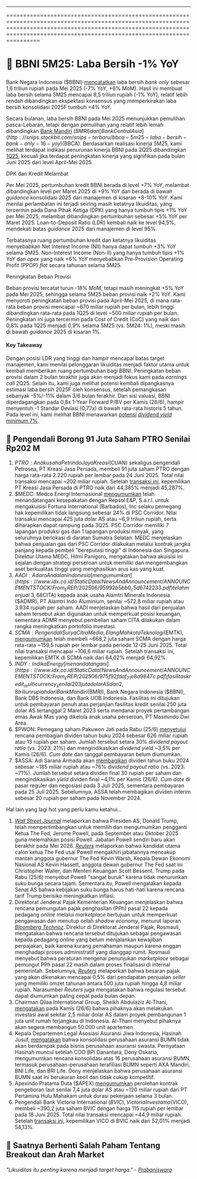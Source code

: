 ---

==================================================================================================================================================================================================================================

# 🏦 BBNI 5M25: Laba Bersih -1% YoY

#####

#####

Bank Negara Indonesia ($BBNI) [mencatatkan](https://www.bni.co.id/Portals/1/BNI/Perusahaan/HubunganInvestor/Docs/2025/LKP_BLN_2025-05_New_SEOJK9_ENG.pdf) laba bersih _bank only_ sebesar 1,6 triliun rupiah pada Mei 2025 (\-7% YoY, +6% MoM). Hasil ini membuat laba bersih selama 5M25 mencapai 8,5 triliun rupiah (\-1% YoY), relatif lebih rendah dibandingkan ekspektasi konsensus yang memperkirakan laba bersih konsolidasi 2025F tumbuh +4% YoY.

Secara bulanan, laba bersih BBNI pada Mei 2025 menunjukkan pemulihan pasca-Lebaran, tetapi dengan pemulihan yang relatif lebih lemah dibandingkan [Bank Mandiri](https://snips.stockbit.com/snips-terbaru/bmri-5m25-laba-bersih-flat-yoy) ($BMRI) dan [Bank Central Asia](http://snips.stockbit.com/snips-terbaru/bbca-5m25-laba-bersih-bank-only-16-yoy) ($BBCA). Berdasarkan realisasi kinerja 5M25, kami melihat terdapat indikasi penurunan kinerja BBNI pada 2Q25 dibandingkan [1Q25](https://snips.stockbit.com/snips-terbaru/bbni-1q25-laba-bersih-1-yoy-sejalan-dengan-ekspektasi), kecuali jika terdapat peningkatan kinerja yang signifikan pada bulan Juni 2025 dari level April-Mei 2025.

DPK dan Kredit Melambat

Per Mei 2025, pertumbuhan kredit BBNI berada di level +7% YoY, melambat dibandingkan level per Maret 2025 di +9% YoY dan berada di bawah _guidance_ konsolidasi 2025 dari manajemen di kisaran +8-10% YoY. Kami menilai perlambatan ini terjadi seiring masih ketatnya likuiditas, yang tercermin pada Dana Pihak Ketiga (DPK) yang hanya tumbuh tipis +1% YoY per Mei 2025, melambat dibandingkan pertumbuhan sebesar +5% YoY per Maret 2025. Loan-to-Deposit Ratio (LDR) kembali naik ke level 94,5%, mendekati batas _guidance_ 2025 dari manajemen di level 95%.

Terbatasnya ruang pertumbuhan kredit dan ketatnya likuiditas menyebabkan Net Interest Income (NII) hanya dapat tumbuh +3% YoY selama 5M25. Non-Interest Income (Non-II) yang hanya tumbuh tipis +1% YoY dan _opex_ yang naik +6% YoY menyebabkan Pre-Provision Operating Profit (PPOP) _flat_ secara tahunan selama 5M25.

Peningkatan Beban Provisi

Beban provisi tercatat turun -18% MoM, tetapi masih meningkat +5% YoY pada Mei 2025, sehingga selama 5M25 beban provisi naik +2% YoY. Kami menyoroti peningkatan beban provisi pada April-Mei 2025, di mana rata-rata beban provisi mencapai ~670 miliar rupiah per bulan, lebih tinggi dibandingkan rata-rata pada 1Q25 di level ~500 miliar rupiah per bulan. Peningkatan ini juga tercermin pada Cost of Credit (CoC) yang naik dari 0,8% pada 1Q25 menjadi 0,9% selama 5M25 (vs. 5M24: 1%), meski masih di bawah _guidance_ 2025 di kisaran 1%.

#### Key Takeaway

Dengan posisi LDR yang tinggi dan hampir mencapai batas target manajemen, kami menilai pelonggaran likuiditas menjadi faktor utama untuk kembali memberikan ruang pertumbuhan bagi BBNI. Peningkatan beban provisi dalam 2 bulan terakhir juga akan menjadi fokus kami pada _earnings call_ 2Q25. Selain itu, kami juga melihat potensi kembali dipangkasnya estimasi laba bersih 2025F oleh konsensus, setelah pemangkasan sebanyak -5%/-11% dalam 3/6 bulan terakhir. Dari sisi valuasi, BBNI diperdagangkan pada 0,8x 1-Year Forward P/BV per Kamis (26/6), hampir menyentuh -1 Standar Deviasi (0,77x) di bawah rata-rata historis 5 tahun. Pada level ini, kami melihat BBNI menawarkan [potensi](https://stockbit.com/post/18961657) _[dividend yield](https://stockbit.com/post/18961657)_ [minimum 7%](https://stockbit.com/post/18961657).

## 🤝 Pengendali Borong 91 Juta Saham PTRO Senilai Rp202 M

1.  $PTRO: Anak usaha Petrindo Jaya Kreasi ($CUAN) sekaligus pengendali Petrosea, PT Kreasi Jasa Persada, membeli 91 juta saham PTRO dengan harga rata-rata 2.220 rupiah per lembar pada 24 Juni 2025. Total nilai transaksi mencapai ~202 miliar rupiah. Setelah [transaksi ini](https://www.idx.co.id/StaticData/NewsAndAnnouncement/ANNOUNCEMENTSTOCK/From_EREP/202506/5c8d815c0f_90c341c184.pdf), kepemilikan PT Kreasi Jasa Persada di PTRO naik dari 44,385% menjadi 45,287%.
2.  $MEDC: Medco Energi Internasional [mengumumkan](https://www.idx.co.id/StaticData/NewsAndAnnouncement/ANNOUNCEMENTSTOCK/From_EREP/202506/ac9c16302b_c9b1bedaca.pdf) telah menandatangani kesepakatan dengan Repsol E&P, S.a.r.l. untuk mengakuisisi Fortuna International (Barbados), Inc selaku pemegang hak kepemilikan tidak langsung sebesar 24% di PSC Corridor. Nilai transaksi mencapai 425 juta dolar AS atau ~6,9 triliun rupiah, serta diharapkan dapat rampung pada 3Q25. PSC Corridor memiliki 7 lapangan produksi gas dan 1 lapangan produksi minyak, yang seluruhnya berlokasi di daratan Sumatra Selatan. MEDC menjelaskan bahwa penjualan gas dari PSC Corridor dilakukan melalui kontrak jangka panjang kepada pembeli "bereputasi tinggi" di Indonesia dan Singapura. Direktur Utama MEDC, Hilmi Panigoro, mengatakan bahwa akuisisi ini sejalan dengan strategi perseroan untuk memiliki dan mengembangkan aset berkualitas tinggi yang menghasilkan arus kas yang kuat.
3.  $AADI: Adaro Andalan Indonesia [mengumumkan](https://www.idx.co.id/StaticData/NewsAndAnnouncement/ANNOUNCEMENTSTOCK/From_EREP/202506/95992b5bb0_c5d6742233.pdf) telah menjual ~3,68% kepemilikan saham di Cita Mineral Investindo ($CITA) kepada anak usaha Alamtri Minerals Indonesia ($ADMR), PT Alamtri Indo Aluminium, senilai ~572,8 miliar rupiah atau 3.934 rupiah per saham. AADI menjelaskan bahwa hasil dari penjualan saham tersebut akan digunakan untuk memperkuat posisi keuangan, sementara ADMR menyebut pembelian saham CITA dilakukan dalam rangka meningkatkan portofolio investasi.
4.  $SCMA: Pengendali Surya Citra Media, Elang Mahkota Teknologi ($EMTK), [mengumumkan](https://www.idx.co.id/StaticData/NewsAndAnnouncement/ANNOUNCEMENTSTOCK/From_EREP/202506/c44b9d7e3b_61ee4af41a.pdf) telah membeli ~668,2 juta saham SCMA dengan harga rata-rata ~159,5 rupiah per lembar pada periode 12-25 Juni 2025. Total nilai transaksi mencapai ~106,6 miliar rupiah. Setelah transaksi ini, kepemilikan EMTK di SCMA naik dari 64,02% menjadi 64,92%.
5.  $INDY: Indika Energy [menandatangani](https://www.idx.co.id/StaticData/NewsAndAnnouncement/ANNOUNCEMENTSTOCK/From_EREP/202506/975f92fdaf_71e8a9847c.pdf) fasilitas kredit _multicurrency_ senilai 203 juta dolar AS dan 2,8 triliun rupiah dari Bank Mandiri ($BMRI), Bank Negara Indonesia ($BBNI), Bank DBS Indonesia, dan Bank UOB Indonesia. Fasilitas ini ditujukan untuk pembayaran penuh atas perjanjian fasilitas kredit senilai 250 juta dolar AS tertanggal 2 Maret 2023 serta mendanai proyek pertambangan emas Awak Mas yang dikelola anak usaha perseroan, PT Masmindo Dwi Area.
6.  $PWON: Pemegang saham Pakuwon Jati pada Rabu (25/6) [menyetujui](https://investasi.kontan.co.id/news/pakuwon-jati-pwon-akan-tebar-dividen-rp-626-miliar-setara-rp-13-per-saham) rencana pembagian dividen tahun buku 2024 sebesar 626 miliar rupiah atau 13 rupiah per saham. Jumlah tersebut setara 30% _dividend payout ratio_ (vs. 2023: 21%) dan mengindikasikan _dividend yield_ ~3,5% per Kamis (26/6). _Cum date_ dan tanggal pembayaran belum diumumkan.
7.  $ASSA: Adi Sarana Armada akan [membagikan](https://www.idx.co.id/StaticData/NewsAndAnnouncement/ANNOUNCEMENTSTOCK/From_EREP/202506/3434a4ccd1_c7b53e48e7.pdf) dividen tahun buku 2024 sebesar ~185 miliar rupiah atau ~76% _dividend payout ratio_ (vs. 2023: ~71%). Jumlah tersebut setara dividen final 30 rupiah per saham dan mengindikasikan _yield_ dividen final ~4,1% per Kamis (26/6). _Cum date_ di pasar reguler dan negosiasi pada 3 Juli 2025, sementara pembayaran pada 25 Juli 2025. Sebelumnya, ASSA telah membagikan dividen interim sebesar 20 rupiah per saham pada November 2024.

Hal lain yang lagi hot yang perlu kamu ketahui...

1.  _[Wall Street Journal](https://www.wsj.com/economy/central-banking/trump-next-federal-reserve-chair-powell-d3edcb9c)_ melaporkan bahwa Presiden AS, Donald Trump, telah mempertimbangkan untuk memilih dan mengumumkan pengganti Ketua The Fed, Jerome Powell, pada September atau Oktober 2025 guna melemahkan posisi Powell. Jabatan Powell sendiri baru akan berakhir pada Mei 2026. _[Reuters](https://www.reuters.com/world/us/trump-says-he-is-considering-three-or-four-candidates-next-fed-chair-2025-06-25/)_ melaporkan bahwa kandidat utama calon ketua The Fed usai Powell mengakhiri jabatannya mencakup mantan anggota gubernur The Fed Kevin Warsh, Kepala Dewan Ekonomi Nasional AS Kevin Hassett, anggota dewan gubernur The Fed saat ini Christopher Waller, dan Menteri Keuangan Scott Bessent. Trump pada Rabu (25/6) menyebut Powell "sangat buruk" karena tidak menurunkan suku bunga secara tajam. Sementara itu, Powell mengatakan kepada Senat AS bahwa kebijakan suku bunga harus hati-hati karena rencana tarif Trump berisiko meningkatkan inflasi.
2.  Direktorat Jenderal Pajak Kementerian Keuangan menjelaskan bahwa rencana pemungutan pajak penghasilan (PPh) pasal 22 kepada pedagang _online_ melalui _marketplace_ bertujuan untuk memperkuat pengawasan dan menutup celah _shadow economy_, menurut laporan _[Bloomberg Technoz](https://www.bloombergtechnoz.com/detail-news/75329/alasan-djp-pungut-pajak-pedagang-online-cegah-shadow-economy)_. Direktur di Direktorat Jenderal Pajak, Rosmauli, mengatakan bahwa rencana tersebut ditujukan sebagai pengawasan kepada pedagang _online_ yang belum menjalankan kewajiban perpajakan, baik karena kurang pemahaman maupun karena enggan menghadapi proses administratif yang dianggap rumit. Rosmauli menyebut bahwa peraturan mengenai penunjukan _marketplace_ sebagai pemungut PPh pasal 22 masih dalam proses finalisasi di internal pemerintah. Sebelumnya, _[Reuters](https://www.reuters.com/markets/emerging/indonesia-make-e-commerce-firms-collect-tax-sellers-sales-sources-say-2025-06-24/)_ melaporkan bahwa besaran pajak yang akan dikenakan mencapai 0,5% dari pendapatan penjualan _seller_ yang memiliki omzet tahunan antara 500 juta rupiah hingga 4,8 miliar rupiah. Narasumber _Reuters_ juga mengatakan bahwa regulasi tersebut dapat diumumkan paling cepat pada bulan depan.
3.  Chairman Qilaa International Group, Sheikh Abdulaziz Al-Thani, [mengatakan](https://www.reuters.com/world/middle-east/qatars-qilaa-international-invest-initial-25-bln-indonesia-housing-project-2025-06-26/) pada Kamis (26/6) bahwa pihaknya akan melakukan investasi awal sekitar 2,5 miliar dolar AS dalam proyek pembangunan 1 juta unit rumah terjangkau di Indonesia. Al-Thani menyebut pihaknya akan segera membangun 50.000 unit apartemen.
4.  Kepala Departemen Legal Asosiasi Asuransi Jiwa Indonesia, Hasinah Jusuf, [mengatakan](https://katadata.co.id/finansial/korporasi/685cad56d554b/danantara-bakal-konsolidasi-16-perusahaan-asuransi-bumn-begini-respons-aaji) bahwa konsolidasi perusahaan asuransi BUMN tidak akan berdampak pada bisnis perusahaan asuransi swasta. Pernyataan Hasinah muncul setelah COO BPI Danantara, Dony Oskaria, mengumumkan rencana konsolidasi atas 16 perusahaan asuransi BUMN, termasuk perusahaan-perusahaan terafiliasi BUMN seperti AXA Mandiri, BNI Life, dan BRI Life. Dony menjelaskan bahwa perusahaan asuransi BUMN saat ini berukuran kecil dan tidak cukup kompetitif.
5.  Apexindo Pratama Duta ($APEX) [mengumumkan](https://www.idx.co.id/StaticData/NewsAndAnnouncement/ANNOUNCEMENTSTOCK/From_EREP/202506/1afa54c6bb_ca74cbb67d.pdf) perolehan kontrak pengeboran laut senilai 7,4 juta dolar AS atau ~120 miliar rupiah dari PT Pertamina Hulu Mahakam untuk durasi pekerjaan selama 3 bulan.
6.  Pengendali Bank Victoria International ($BVIC), Victoria Investama ($VICO), membeli ~390,2 juta saham BVIC dengan harga 115 rupiah per lembar pada 18 Juni 2025. Total nilai transaksi mencapai ~44,9 miliar rupiah. Setelah [transaksi ini](https://www.idx.co.id/StaticData/NewsAndAnnouncement/ANNOUNCEMENTSTOCK/From_EREP/202506/570d1613c2_2ca65530ad.pdf), kepemilikan VICO di BVIC naik dari 52,01% menjadi 54,13%.

## 🧠 Saatnya Berhenti Salah Paham Tentang Breakout dan Arah Market

###### _"Likuiditas itu penting karena menjadi target harga." -_ _[Prabaniswara](https://stockbit.com/Prabaniswara?source=0)_

#####
